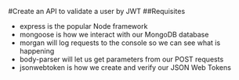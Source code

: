 #Create an API to validate a user by JWT
##Requisites
  - express is the popular Node framework
  - mongoose is how we interact with our MongoDB database
  - morgan will log requests to the console so we can see what is happening
  - body-parser will let us get parameters from our POST requests
  - jsonwebtoken is how we create and verify our JSON Web Tokens

##

